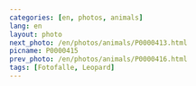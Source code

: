 ```yaml
---
categories: [en, photos, animals]
lang: en
layout: photo
next_photo: /en/photos/animals/P0000413.html
picname: P0000415
prev_photo: /en/photos/animals/P0000416.html
tags: [Fotofalle, Leopard]
---
```

